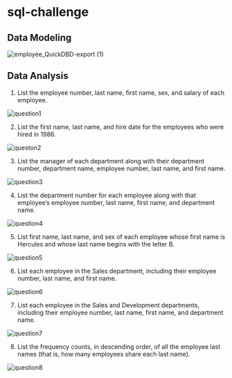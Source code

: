 # sql-challenge

## Data Modeling

![employee_QuickDBD-export (1)](https://github.com/alebridegroom/sql-challenge/assets/91504694/b3bb9c46-d116-4525-bbbe-1c1eb73b93c7)


## Data Analysis
1. List the employee number, last name, first name, sex, and salary of each employee.

![question1](https://github.com/alebridegroom/sql-challenge/assets/91504694/13e891ed-0ad1-4d8a-8c0f-4c81e2332a69)

2. List the first name, last name, and hire date for the employees who were hired in 1986.

![queston2](https://github.com/alebridegroom/sql-challenge/assets/91504694/56a32876-b2e7-4966-9c7f-7a2b85c9e589)

3. List the manager of each department along with their department number, department name, employee number, last name, and first name.

![question3](https://github.com/alebridegroom/sql-challenge/assets/91504694/2d01a4b9-2dc8-41d2-a4f2-0cc0a15ce7f0)

4. List the department number for each employee along with that employee’s employee number, last name, first name, and department name.

![question4](https://github.com/alebridegroom/sql-challenge/assets/91504694/c8de7109-5912-4f84-b22b-6faca751251d)


5. List first name, last name, and sex of each employee whose first name is Hercules and whose last name begins with the letter B.

![question5](https://github.com/alebridegroom/sql-challenge/assets/91504694/17f43e5f-9c38-4ba1-9a16-6e77cd957c9a)

6. List each employee in the Sales department, including their employee number, last name, and first name.

![question6](https://github.com/alebridegroom/sql-challenge/assets/91504694/24fb2ebf-8f21-4fb9-bb24-4661831d8065)

7. List each employee in the Sales and Development departments, including their employee number, last name, first name, and department name.

![question7](https://github.com/alebridegroom/sql-challenge/assets/91504694/3625d430-7a50-4dbc-81bc-394fa85521cf)

8. List the frequency counts, in descending order, of all the employee last names (that is, how many employees share each last name).

![question8](https://github.com/alebridegroom/sql-challenge/assets/91504694/2c4f05a3-dcaf-457b-9605-e3b42d3bbcbe)











